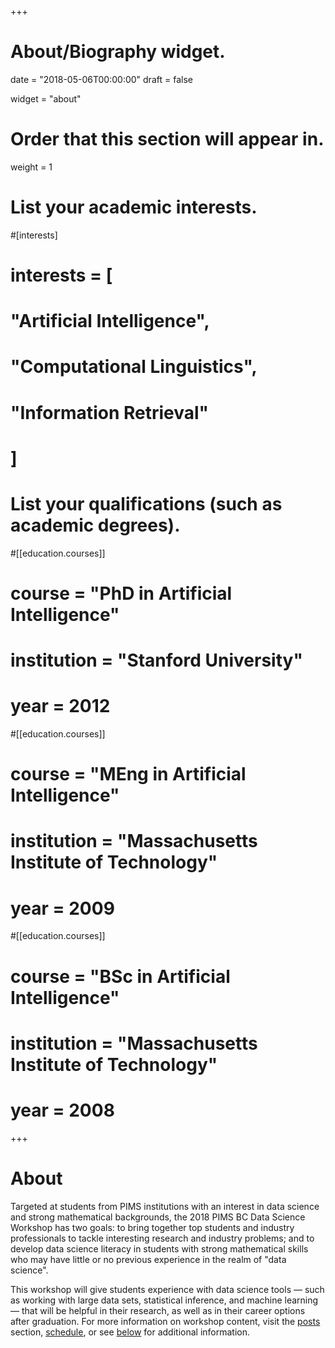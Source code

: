 +++
# About/Biography widget.

date = "2018-05-06T00:00:00"
draft = false

widget = "about"

# Order that this section will appear in.
weight = 1

# List your academic interests.
#[interests]
#  interests = [
#    "Artificial Intelligence",
#    "Computational Linguistics",
#    "Information Retrieval"
#  ]

# List your qualifications (such as academic degrees).
#[[education.courses]]
#  course = "PhD in Artificial Intelligence"
#  institution = "Stanford University"
#  year = 2012

#[[education.courses]]
#  course = "MEng in Artificial Intelligence"
#  institution = "Massachusetts Institute of Technology"
#  year = 2009

#[[education.courses]]
#  course = "BSc in Artificial Intelligence"
#  institution = "Massachusetts Institute of Technology"
#  year = 2008
 
+++

# About

Targeted at students from PIMS institutions with an interest in data science and
strong mathematical backgrounds, the 2018 PIMS BC Data Science Workshop has two
goals: to bring together top students and industry professionals to tackle
interesting research and industry problems; and to develop data science literacy
in students with strong mathematical skills who may have little or no previous
experience in the realm of "data science".

This workshop will give students experience with data science tools &mdash; such
as working with large data sets, statistical inference, and machine learning
&mdash; that will be helpful in their research, as well as in their career
options after graduation. For more information on workshop content, visit the
[posts](#posts) section, [schedule](#schedule), or see [below](#info) for
additional information.
